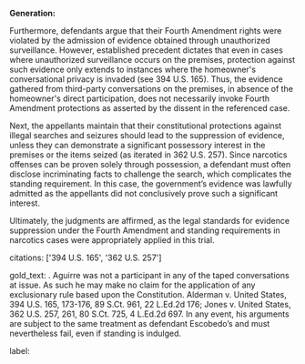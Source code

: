 **Generation:**

Furthermore, defendants argue that their Fourth Amendment rights were violated by the admission of evidence obtained through unauthorized surveillance. However, established precedent dictates that even in cases where unauthorized surveillance occurs on the premises, protection against such evidence only extends to instances where the homeowner's conversational privacy is invaded (see 394 U.S. 165). Thus, the evidence gathered from third-party conversations on the premises, in absence of the homeowner's direct participation, does not necessarily invoke Fourth Amendment protections as asserted by the dissent in the referenced case.

Next, the appellants maintain that their constitutional protections against illegal searches and seizures should lead to the suppression of evidence, unless they can demonstrate a significant possessory interest in the premises or the items seized (as iterated in 362 U.S. 257). Since narcotics offenses can be proven solely through possession, a defendant must often disclose incriminating facts to challenge the search, which complicates the standing requirement. In this case, the government’s evidence was lawfully admitted as the appellants did not conclusively prove such a significant interest.

Ultimately, the judgments are affirmed, as the legal standards for evidence suppression under the Fourth Amendment and standing requirements in narcotics cases were appropriately applied in this trial.

citations: ['394 U.S. 165', '362 U.S. 257']

gold_text: . Aguirre was not a participant in any of the taped conversations at issue. As such he may make no claim for the application of any exclusionary rule based upon the Constitution. Alderman v. United States, 394 U.S. 165, 173-176, 89 S.Ct. 961, 22 L.Ed.2d 176; Jones v. United States, 362 U.S. 257, 261, 80 S.Ct. 725, 4 L.Ed.2d 697. In any event, his arguments are subject to the same treatment as defendant Escobedo’s and must nevertheless fail, even if standing is indulged.

label: 
